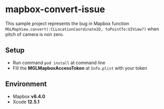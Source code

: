 # mapbox-convert-issue

This sample project represents the bug in Mapbox function `MGLMapView.convert(:CLLocationCoordinate2D, toPointTo:UIView?)` when pitch of camera is non zero.

## Setup

- Run command `pod install` at command line
- Fill the **MGLMapboxAccessToken** at `Info.plist` with your token

## Environment

- Mapbox **v6.4.0**
- Xcode **12.5.1**
